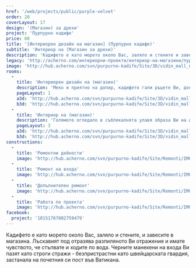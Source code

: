 ```yaml
---
href: '/web/projects/public/purple-velvet'
order: 20
coverLayout: 17
design: '(Магазин) за дрехи'
project: 'Пурпурно кадифе'
price: 60
title: '[Интериорен дизайн на магазин] (Пурпурно кадифе)'
subtitle: 'Интериор на (Магазин за дрехи)'
description: 'Кадифето е като морето около Вас, заляло и стените и завесите в магазина. Лъскавият под отразява разпиляното Ви отражение и имате чувството, че стъпвате и ходите по вода.'
legacy: 'http://acherno.com/интериорни-проекти/интериор-на-магазини/пурпурно-кадифе/обзавеждане-на-магазин.html'
image: 'http://hub.acherno.com/svn/purpurno-kadife/Site/3D/vidin_mall_new_final_04.jpg'
rooms:
  -
    title: 'Интериорен дизайн на (магазин)'
    description: 'Меко и приятно на допир, кадифето гали ръцете Ви, докато обличате любимата си малка черна рокля с тънки презрамки и изящна дантела по ръбовете. Тънките и меки материи на роклите преминават през ръцете Ви и Ви се иска всички те да са Ваши.'
    pageLayout: 1
    a3d: 'http://hub.acherno.com/svn/purpurno-kadife/Site/3D/vidin_mall_new_final_01.jpg'
    b3d: 'http://hub.acherno.com/svn/purpurno-kadife/Site/3D/vidin_mall_new_final_04.jpg'
  -
    title: 'Интериор на (магазин)'
    description: 'Голямото огледало в съблекалнята улавя образа Ви на фона на топлата светлина и тихата нежна музика. Имате чувството, че чуватe стъпките на танцуващи хора в голяма бална зала и виждате златистите коне, впрегнати в кристални каляски, докарващи и останалите гости. Мазилката по стените пречупва светлината от тежкия полилей в златисти оттенъци и я разпръсква навсякъде като капки разтопено злато.'
    pageLayout: 3
    a3d: 'http://hub.acherno.com/svn/purpurno-kadife/Site/3D/vidin_mall_new_final_02.jpg'
    b3d: 'http://hub.acherno.com/svn/purpurno-kadife/Site/3D/vidin_mall_new_final_03.jpg'
constructions:
  - 
    title: 'Ремонтни дейности'
    image: 'http://hub.acherno.com/svn/purpurno-kadife/Site/Remonti/IMG_6868.JPG'
  - 
    title: 'Ремонт на входа'
    image: 'http://hub.acherno.com/svn/purpurno-kadife/Site/Remonti/IMG_6872.JPG'
  - 
    title: 'Допълнителен ремонт'
    image: 'http://hub.acherno.com/svn/purpurno-kadife/Site/Remonti/IMG_6888.JPG'
  - 
    title: 'Работа по проекта'
    image: 'http://hub.acherno.com/svn/purpurno-kadife/Site/Remonti/IMG_6892.JPG'
facebook:
  project: '10151767002759479'
---
```

Кадифето е като морето около Вас, заляло и стените, и завесите в магазина. Лъскавият под отразява разпиляното Ви отражение и имате чувството, че стъпвате и ходите по вода. Черните манекени на входа Ви пазят като строги стражи - безпристрастни като швейцарската гвардия, застанала на почетния си пост във Ватикана.
